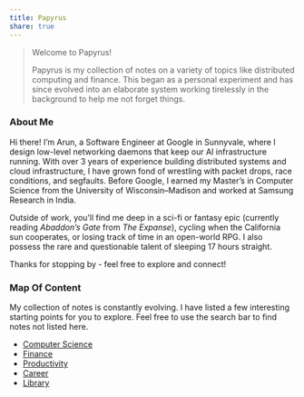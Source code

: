 ```yaml
---
title: Papyrus
share: true
---
```



 > 
 > Welcome to Papyrus!
 > 
 > Papyrus is my collection of notes on a variety of topics like distributed computing and finance. This began as a personal experiment and has since evolved into an elaborate system working tirelessly in the background to help me not forget things.

### About Me

Hi there! I’m Arun, a Software Engineer at Google in Sunnyvale, where I design low-level networking daemons that keep our AI infrastructure running.  With over 3 years of experience building distributed systems and cloud infrastructure, I have grown fond of wrestling with packet drops, race conditions, and segfaults. Before Google, I earned my Master’s in Computer Science from the University of Wisconsin–Madison and worked at Samsung Research in India.

Outside of work, you’ll find me deep in a sci-fi or fantasy epic (currently reading *Abaddon’s Gate* from *The Expanse*), cycling when the California sun cooperates, or losing track of time in an open-world RPG. I also possess the rare and questionable talent of sleeping 17 hours straight.

Thanks for stopping by - feel free to explore and connect!

### Map Of Content

My collection of notes is constantly evolving. I have listed a few interesting starting points for you to explore. Feel free to use the search bar to find notes not listed here.

* [Computer Science](./Computer%20Science.md)
* [Finance](./Finance.md)
* [Productivity](./Productivity.md)
* [Career](./Career.md)
* [Library](./Library.md)
